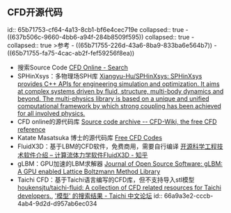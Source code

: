 ## CFD开源代码
id:: 65b71753-cf64-4a13-8cb1-bf6e4cec719e
collapsed:: true
	- ((637b506c-9660-4bb6-a94f-284b8509f595))
	  collapsed:: true
		- collapsed:: true
		  >参考
			- ((65b71755-226d-43a6-8ba9-833ba6e564b7))
			- ((65b71755-fa75-4cac-ab2f-fef59256f8ea))
- 搜索Source Code [CFD Online - Search](https://www.cfd-online.com/Search/)
- SPHinXsys：多物理场SPH库 [Xiangyu-Hu/SPHinXsys: SPHinXsys provides C++ APIs for engineering simulation and optimization. It aims at complex systems driven by fluid, structure, multi-body dynamics and beyond. The multi-physics library is based on a unique and unified computational framework by which strong coupling has been achieved for all involved physics.](https://github.com/Xiangyu-Hu/SPHinXsys)
- CFD online的源代码库 [Source code archive -- CFD-Wiki, the free CFD reference](https://www.cfd-online.com/Wiki/Source_code_archive)
- Katate Masatsuka 博士的源代码库 [Free CFD Codes](http://ossanworld.com/cfdbooks/cfdcodes.html)
- FluidX3D：基于LBM的CFD软件，免费商用，需要自行编译 [开源科学工程技术软件介绍 – 计算流体力学软件FluidX3D - 知乎](https://zhuanlan.zhihu.com/p/695588104)
- gLBM：GPU加速的LBM求解器 [Journal of Open Source Software: gLBM: A GPU enabled Lattice Boltzmann Method Library](https://joss.theoj.org/papers/10.21105/joss.02555)
- Taichi CFD：基于Taichi语言编写的CFD库，但不支持导入stl模型 [houkensjtu/taichi-fluid: A collection of CFD related resources for Taichi developers.](https://github.com/houkensjtu/taichi-fluid), ['模型' 的搜索结果 - Taichi 中文论坛](https://forum.taichi-lang.cn/search?q=%E6%A8%A1%E5%9E%8B)
  id:: 66a9a3e2-cccb-4ab4-9d2d-d957ab6ec034